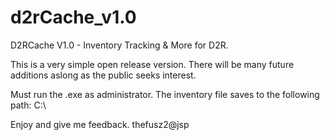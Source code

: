 # d2rCache_v1.0
D2RCache V1.0 - Inventory Tracking &amp; More for D2R.

This is a very simple open release version. There will be many future additions aslong as the public seeks interest.

Must run the .exe as administrator.
The inventory file saves to the following path: C:\

Enjoy and give me feedback.
thefusz2@jsp
